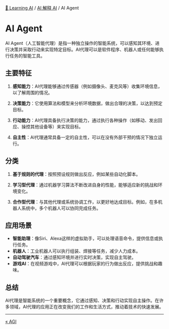 [🤖 Learning AI](../README.md) / [AI 解释 AI](README.md) / AI Agent

# AI Agent

AI Agent（人工智能代理）是指一种独立操作的智能系统，可以感知其环境、进行决策并采取行动来实现特定目标。AI代理可以是软件程序、机器人或任何能够执行任务的智能工具。

## 主要特征

1. **感知能力**：AI代理能够通过传感器（例如摄像头、麦克风等）收集环境信息，以了解周围的情况。

2. **决策能力**：它使用算法和模型来分析环境数据，做出合理的决策，以达到预定目标。

3. **行动能力**：AI代理具备执行决策的能力，通过执行各种操作（如移动、发出回应、操控其他设备等）来实现目标。

4. **自主性**：AI代理通常具备一定的自主性，可以在没有外部干预的情况下独立运行。

## 分类

1. **基于规则的代理**：按照预设规则做出反应，例如某些自动化脚本。

2. **学习型代理**：通过机器学习算法不断改进自身的性能，能够适应新的挑战和环境变化。

3. **合作型代理**：与其他代理或系统协调工作，以更好地达成目标。例如，在多机器人系统中，多个机器人可以协同完成任务。

## 应用场景

- **智能助理**：像Siri、Alexa这样的虚拟助手，可以处理语音命令，提供信息或执行任务。
- **机器人**：工业机器人可以执行组装、焊接等任务，减少人力成本。
- **自动驾驶汽车**：通过感知环境并进行实时决策，实现自主驾驶。
- **游戏AI**：在视频游戏中，AI代理可以根据玩家的行为做出反应，提供挑战和趣味。

## 总结

AI代理是智能系统的一个重要概念，它通过感知、决策和行动实现自主操作。在许多领域，AI代理的应用正在改变我们的工作和生活方式，推动着技术的快速发展。

---
[« AGI](agi.md)
